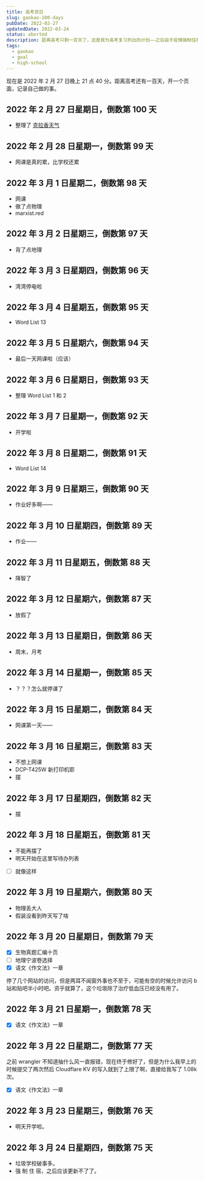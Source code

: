 ```yaml
---
title: 高考百日
slug: gaokao-100-days
pubDate: 2022-02-27
updatedDate: 2022-03-24
status: aborted
description: 距离高考只剩一百天了，这是我为高考复习列出的计划——之后由于疫情强制住校，更新也就暂停了。
tags:
  - gaokao
  - goal
  - high-school
---
```


现在是 2022 年 2 月 27 日晚上 21 点 40 分。距离高考还有一百天，开一个页面，记录自己做的事。

## 2022 年 2 月 27 日星期日，倒数第 100 天

- 整理了 [克拉香天气](https://www.jinng.cn/wenzhang/shenme-shi-kelaxiang-tianqi/)

## 2022 年 2 月 28 日星期一，倒数第 99 天

- 网课是真的累，比学校还累

## 2022 年 3 月 1 日星期二，倒数第 98 天

- 网课
- 做了点物理
- marxist.red

## 2022 年 3 月 2 日星期三，倒数第 97 天

- 背了点地理

## 2022 年 3 月 3 日星期四，倒数第 96 天

- 湾湾停电啦

## 2022 年 3 月 4 日星期五，倒数第 95 天

- Word List 13

## 2022 年 3 月 5 日星期六，倒数第 94 天

- 最后一天网课啦（应该）

## 2022 年 3 月 6 日星期日，倒数第 93 天

- 整理 Word List 1 和 2

## 2022 年 3 月 7 日星期一，倒数第 92 天

- 开学啦

## 2022 年 3 月 8 日星期二，倒数第 91 天

- Word List 14

## 2022 年 3 月 9 日星期三，倒数第 90 天

- 作业好多啊——

## 2022 年 3 月 10 日星期四，倒数第 89 天

- 作业——

## 2022 年 3 月 11 日星期五，倒数第 88 天

- 降智了

## 2022 年 3 月 12 日星期六，倒数第 87 天

- 放假了

## 2022 年 3 月 13 日星期日，倒数第 86 天

- 周末，月考

## 2022 年 3 月 14 日星期一，倒数第 85 天

- ？？？怎么就停课了

## 2022 年 3 月 15 日星期二，倒数第 84 天

- 网课第一天——

## 2022 年 3 月 16 日星期三，倒数第 83 天

- 不想上网课
- DCP-T425W 新打印机耶
- 摆

## 2022 年 3 月 17 日星期四，倒数第 82 天

- 摆

## 2022 年 3 月 18 日星期五，倒数第 81 天

- 不能再摆了
- 明天开始在这里写待办列表
- [ ] 就像这样

## 2022 年 3 月 19 日星期六，倒数第 80 天

- 物理丢大人
- 假装没看到昨天写了啥

## 2022 年 3 月 20 日星期日，倒数第 79 天

- [x] 生物真题汇编十页
- [ ] 地理宁波卷选择
- [x] 语文《作文法》一章

停了几个网站的访问，但是两耳不闻窗外事也不至于，可能有空的时候允许访问 b 站和贴吧半小时吧。资乎就算了，这个垃圾除了治疗低血压已经没有用了。

## 2022 年 3 月 21 日星期一，倒数第 78 天

- [x] 语文《作文法》一章

## 2022 年 3 月 22 日星期二，倒数第 77 天

之前 wrangler 不知道抽什么风一直报错，现在终于修好了，但是为什么我早上的时候提交了两次然后 Cloudflare KV 的写入就到了上限了啊，直接给我写了 1.08k 次。

- [x] 语文《作文法》一章

## 2022 年 3 月 23 日星期三，倒数第 76 天

- 明天开学啦。

## 2022 年 3 月 24 日星期四，倒数第 75 天

- 垃圾学校破事多。
- 强 制 住 宿，之后应该更新不了了。
